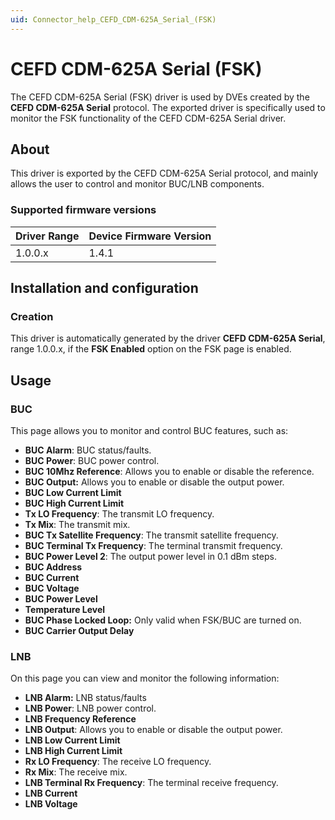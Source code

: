 ```yaml
---
uid: Connector_help_CEFD_CDM-625A_Serial_(FSK)
---
```


# CEFD CDM-625A Serial (FSK)

The CEFD CDM-625A Serial (FSK) driver is used by DVEs created by the **CEFD CDM-625A Serial** protocol. The exported driver is specifically used to monitor the FSK functionality of the CEFD CDM-625A Serial driver.

## About

This driver is exported by the CEFD CDM-625A Serial protocol, and mainly allows the user to control and monitor BUC/LNB components.

### Supported firmware versions

| **Driver Range** | **Device Firmware Version** |
|------------------|-----------------------------|
| 1.0.0.x          | 1.4.1                       |

## Installation and configuration

### Creation

This driver is automatically generated by the driver **CEFD CDM-625A Serial**, range 1.0.0.x, if the **FSK Enabled** option on the FSK page is enabled.

## Usage

### BUC

This page allows you to monitor and control BUC features, such as:

- **BUC Alarm**: BUC status/faults.
- **BUC Power**: BUC power control.
- **BUC 10Mhz Reference**: Allows you to enable or disable the reference.
- **BUC Output:** Allows you to enable or disable the output power.
- **BUC Low Current Limit**
- **BUC High Current Limit**
- **Tx LO Frequency**: The transmit LO frequency.
- **Tx Mix**: The transmit mix.
- **BUC Tx Satellite Frequency**: The transmit satellite frequency.
- **BUC Terminal Tx Frequency**: The terminal transmit frequency.
- **BUC Power Level 2**: The output power level in 0.1 dBm steps.
- **BUC Address**
- **BUC Current**
- **BUC Voltage**
- **BUC Power Level**
- **Temperature Level**
- **BUC Phase Locked Loop:** Only valid when FSK/BUC are turned on.
- **BUC Carrier Output Delay**

### LNB

On this page you can view and monitor the following information:

- **LNB Alarm:** LNB status/faults
- **LNB Power**: LNB power control.
- **LNB Frequency Reference**
- **LNB Output**: Allows you to enable or disable the output power.
- **LNB Low Current Limit**
- **LNB High Current Limit**
- **Rx LO Frequency**: The receive LO frequency.
- **Rx Mix**: The receive mix.
- **LNB Terminal Rx Frequency**: The terminal receive frequency.
- **LNB Current**
- **LNB Voltage**
